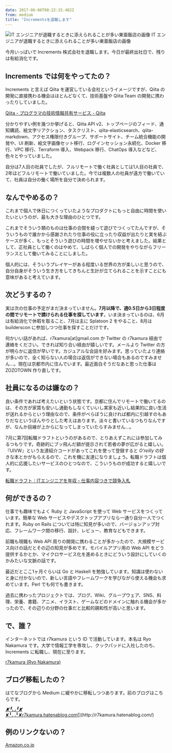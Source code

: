 ```yaml
---
date: 2017-06-06T08:22:15.482Z
from: medium
title: "Incrementsを退職します"
---
```


![IT エンジニアが退職するときに添えられることが多い東亜飯店の画像](https://cdn-images-1.medium.com/max/800/1*6Xr16DA16-27UnvIntPVKA.png)
IT エンジニアが退職するときに添えられることが多い東亜飯店の画像

今月いっぱいで Increments 株式会社を退職します。今日が最終出社日で、残りは有給消化です。

## Increments では何をやってたの？

Increments と言えば Qiita を運営している会社というイメージですが、Qiita の開発に直接携わる機会はほとんどなくて、技術基盤や Qiita:Team の開発に携わったりしていました。

[Qiita - プログラマの技術情報共有サービス - Qiita](http://qiita.com/)

分かりやすい例を幾つか挙げると、Qiita API v2、トップページのフィード、通知購読、絵文字リアクション、タスクリスト、qiita-elasticsearch、qiita-markdown、アクセス権限付きグループ、サポートサイト、チーム統合機能の開発や、UI 刷新、絵文字画像セット移行、ログインセッション永続化、Docker 移行、VPC 移行、Terraform 導入、Webpack 移行、ChatOps 導入などなど、色々とやっていました。

自分は7人目の社員でしたが、フルリモートで働く社員としては1人目の社員で、2年ほどフルリモートで働いていました。今では複数人の社員が遠方で働いていて、社員は自分の働く場所を自分で決められます。

## なんでやめるの？

これまで個人で休日につくっていたようなプロダクトにもっと自由に時間を使いたいというのが、最も大きな理由のひとつです。

これまでそういう類のものは仕事の合間を縫って遊びでつくってたんですが、そういうもので誰かから感謝されたり仕事の役に立ったり収益が出たりと実を結ぶケースが多く、もっとそういう遊びの時間を増やせないかと考えました。結果として、正社員として働くのはやめて、しばらく個人での開発をやりながらフリーランスとして働いてみることにしました。

個人的には、そういうプレイヤーがある程度いる世界の方が楽しいと思うので、自分自身がそういう生き方をしてきちんと生計が立てられることを示すことにも意味があると考えています。

## 次どうするの？

実は次の仕事の予定がまだ決まっていません。**7月以降で、週0.5日から3日程度の間でリモートで請けられる仕事を探しています**。いま決まっているのは、6月は有給消化で休暇を取ること、7月は主に Splatoon 2 をやること、8月は builderscon に参加しつつ仕事を探すことだけです。

何かいい話があれば、r7kamura\[at\]gmail.com か Twitter の r7kamura 経由で連絡をください。できれば知り合い経由が嬉しいです。メールより Twitter の方が明らかに返信が早いです。カジュアルな会話を好みます。思っていたより連絡が多いので、全く知らない人の場合は返信ができない場合もあるのですみません…。現在は京都市内に住んでいます。最近面白そうだなあと思った仕事は ZOZOTOWN 作り直しです。

## 社員になるのは嫌なの？

良い条件であれば考えたいという状態です。京都に住んでリモートで働いてるのは、その方が家賃も安いし通勤もしなくていいし実家も近いし結果的に良い生活が送れるからという理由なので、条件がべらぼうに良ければ都内に引越すのもありだなというぼんやりとした考えはあります。淡々と書いているつもりなんですが、なんか目線が上からになってしまっていたらすみません…。

7月に第7回転職ドラフトというのがあるので、とりあえずこれには参加してみるつもりです。奇跡的にブッ飛んだ額が提示されて若者の夢が広がると嬉しい。『UIVW』という友達紹介コードがあってこれを使って登録すると _O’reilly_ の好きな本とかがもらえるので、これを機に友達になりましょう。転職ドラフトは個人的に応援したいサービスのひとつなので、こういうものが成功すると嬉しいです。

[転職ドラフト｜ITエンジニアを年収・仕事内容つきで競争入札](https://job-draft.jp)

## 何ができるの？

仕事でも趣味でもよく Ruby と JavaScript を使って Web サービスをつくっています。簡単な Web サービスやデスクトップアプリなら一通り自分一人でつくれます。Ruby on Rails については特に知見が多いので、バージョンアップ対応、フレームワーク間の移行、設計、レビュー、教育などもできます。

前職も現職も Web API 周りの開発に携わることが多かったので、大規模サービス向けの話だとその辺の知見が多めです。モバイルアプリ用の Web API をどう提供するかとか、マイクロサービス化を進めるときにどういう設計にしていくのかみたいな文脈の話です。

最近だとここ1ヶ月ぐらいは Go と Haskell を勉強しています。知識は使わないと身に付かないので、新しい言語やフレームワークを学びながら使える機会も求めています。Perl でも何でも書きます。

過去に携わったプロジェクトでは、ブログ、Wiki、グループウェア、SNS、料理、栄養、書籍、アニメ、イラスト、ゲームなどのドメインに触れる機会が多かったので、その辺りの分野の仕事だと比較的親和性が高いと思います。

## で、誰？

インターネットでは r7kamura という ID で活動しています。本名は Ryo Nakamura です。大学で情報工学を専攻し、クックパッドに入社したのち、Increments に転職し、現在に至ります。

[r7kamura (Ryo Nakamura)](https://github.com/r7kamura)

## ブログ移転したの？

はてなブログから Medium に緩やかに移転しつつあります。前のブログはこちらです。

[**_✘╹◡╹✘_**  
✘╹◡╹✘r7kamura.hatenablog.com](http://r7kamura.hatenablog.com/ "http://r7kamura.hatenablog.com/")[](http://r7kamura.hatenablog.com/)

## 例のリンクないの？

[Amazon.co.jp](https://www.amazon.co.jp/gp/registry/wishlist/31WJYTS73D19K)
